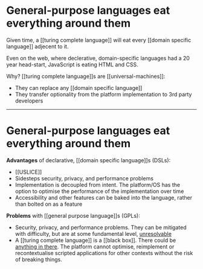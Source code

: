 # General-purpose languages eat everything around them

Given time, a [[turing complete language]] will eat every [[domain specific language]] adjecent to it.


Even on the web, where declerative, domain-specific languages had a 20 year head-start, JavaScript is eating HTML and CSS.

Why? [[turing complete language]]s are [[universal-machines]]:
- They can replace any [[domain specific language]]
- They transfer optionality from the platform implementation to 3rd party developers

---
# General-purpose languages eat everything around them

**Advantages** of declarative, [[domain specific language]]s (DSLs):
- [[USLICE]]
- Sidesteps security, privacy, and performance problems
- Implementation is decoupled from intent. The platform/OS has the option to optimise the performance of the implementation over time
- Accessibility and other features can be baked into the language, rather than bolted on as a feature

**Problems** with [[general purpose language]]s (GPLs):
- Security, privacy, and performance problems. They can be mitigated with difficulty, but are at some fundamental level, [unresolvable](https://en.wikipedia.org/wiki/Halting_problem)
- A [[turing complete language]] is a [[black box]]. There could be [anything in there](https://en.wikipedia.org/wiki/Universal_Turing_machine). The platform cannot optimise, reimplement or recontextualise scripted applications for other contexts without the risk of breaking things.